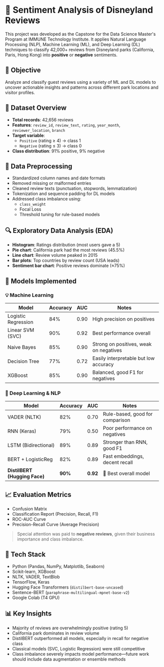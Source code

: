 # 🏰 Sentiment Analysis of Disneyland Reviews

This project was developed as the Capstone for the Data Science Master's Program at IMMUNE Technology Institute. It applies Natural Language Processing (NLP), Machine Learning (ML), and Deep Learning (DL) techniques to classify 42,000+ reviews from Disneyland parks (California, Paris, Hong Kong) into **positive** or **negative** sentiments.

## 📌 Objective

Analyze and classify guest reviews using a variety of ML and DL models to uncover actionable insights and patterns across different park locations and visitor profiles.

## 🧾 Dataset Overview

- **Total records**: 42,656 reviews  
- **Features**: `review_id`, `review_text`, `rating`, `year_month`, `reviewer_location`, `branch`  
- **Target variable**:  
  - `Positive` (rating ≥ 4) → class 1  
  - `Negative` (rating ≤ 3) → class 0  
- **Class distribution**: 91% positive, 9% negative

## 🧹 Data Preprocessing

- Standardized column names and date formats
- Removed missing or malformed entries
- Cleaned review texts (punctuation, stopwords, lemmatization)
- Tokenization and sequence padding for DL models
- Addressed class imbalance using:
  - `class_weight`
  - Focal Loss
  - Threshold tuning for rule-based models

## 🔍 Exploratory Data Analysis (EDA)

- **Histogram**: Ratings distribution (most users gave a 5)
- **Pie chart**: California park had the most reviews (45.5%)
- **Line chart**: Review volume peaked in 2015
- **Bar plots**: Top countries by review count (USA leads)
- **Sentiment bar chart**: Positive reviews dominate (≈75%)

## 🤖 Models Implemented

### 💡 Machine Learning

| Model               | Accuracy | AUC  | Notes |
|---------------------|----------|------|-------|
| Logistic Regression | 84%      | 0.90 | High precision on positives |
| Linear SVM (SVC)    | 90%      | 0.92 | Best performance overall |
| Naive Bayes         | 85%      | 0.90 | Strong on positives, weak on negatives |
| Decision Tree       | 77%      | 0.72 | Easily interpretable but low accuracy |
| XGBoost             | 85%      | 0.90 | Balanced, good F1 for negatives |

### 🧠 Deep Learning & NLP

| Model               | Accuracy | AUC  | Notes |
|---------------------|----------|------|-------|
| VADER (NLTK)        | 82%      | 0.70 | Rule-based, good for comparison |
| RNN (Keras)         | 79%      | 0.50 | Poor performance on negatives |
| LSTM (Bidirectional)| 89%      | 0.89 | Stronger than RNN, good F1 |
| BERT + LogisticReg  | 82%      | 0.89 | Fast embeddings, decent recall |
| **DistilBERT (Hugging Face)** | **90%** | **0.92** | 🚀 Best overall model |

## 📈 Evaluation Metrics

- Confusion Matrix
- Classification Report (Precision, Recall, F1)
- ROC-AUC Curve
- Precision-Recall Curve (Average Precision)

> Special attention was paid to **negative reviews**, given their business importance and class imbalance.

## 🧰 Tech Stack

- Python (Pandas, NumPy, Matplotlib, Seaborn)
- Scikit-learn, XGBoost
- NLTK, VADER, TextBlob
- TensorFlow, Keras
- Hugging Face Transformers (`distilbert-base-uncased`)
- Sentence-BERT (`paraphrase-multilingual-mpnet-base-v2`)
- Google Colab (T4 GPU)

## 📊 Key Insights

- Majority of reviews are overwhelmingly positive (rating 5)
- California park dominates in review volume
- DistilBERT outperformed all models, especially in recall for negative class
- Classical models (SVC, Logistic Regression) were still competitive
- Class imbalance severely impacts model performance—future work should include data augmentation or ensemble methods

